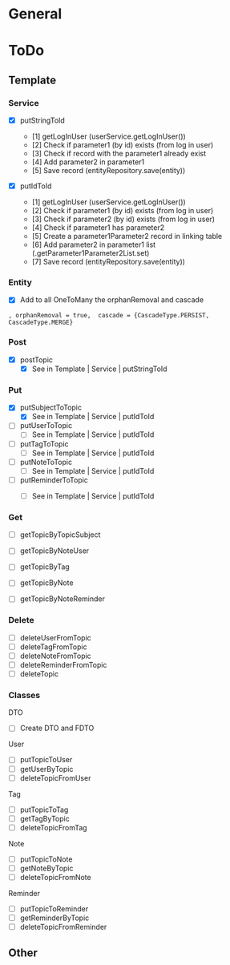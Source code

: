 # General


# ToDo

## Template
### Service
- [x] putStringToId
  - [1] getLogInUser (userService.getLogInUser())
  - [2] Check if parameter1 (by id) exists (from log in user)
  - [3] Check if record with the parameter1 already exist
  - [4] Add parameter2 in parameter1
  - [5] Save record (entityRepository.save(entity))

- [x] putIdToId
  - [1] getLogInUser (userService.getLogInUser())
  - [2] Check if parameter1 (by id) exists (from log in user)
  - [3] Check if parameter2 (by id) exists (from log in user)
  - [4] Check if parameter1 has parameter2
  - [5] Create a parameter1Parameter2 record in linking table
  - [6] Add parameter2 in parameter1 list (.getParameter1Parameter2List.set)
  - [7] Save record (entityRepository.save(entity))
### Entity
- [x] Add to all OneToMany the orphanRemoval and cascade
```
, orphanRemoval = true,  cascade = {CascadeType.PERSIST, CascadeType.MERGE}
```

### Post
- [x] postTopic
  - [x] See in Template | Service | putStringToId

### Put
- [x] putSubjectToTopic
  - [x] See in Template | Service | putIdToId

- [ ] putUserToTopic
  - [ ] See in Template | Service | putIdToId

- [ ] putTagToTopic
  - [ ] See in Template | Service | putIdToId

- [ ] putNoteToTopic
  - [ ] See in Template | Service | putIdToId

- [ ] putReminderToTopic
  - [ ] See in Template | Service | putIdToId


### Get
- [ ] getTopicByTopicSubject
- [ ] getTopicByNoteUser
- [ ] getTopicByTag
- [ ] getTopicByNote
- [ ] getTopicByNoteReminder


### Delete
- [ ] deleteUserFromTopic
- [ ] deleteTagFromTopic
- [ ] deleteNoteFromTopic
- [ ] deleteReminderFromTopic
- [ ] deleteTopic

### Classes
DTO
- [ ] Create DTO and FDTO


User
- [ ] putTopicToUser
- [ ] getUserByTopic
- [ ] deleteTopicFromUser

Tag
- [ ] putTopicToTag
- [ ] getTagByTopic
- [ ] deleteTopicFromTag

Note
- [ ] putTopicToNote
- [ ] getNoteByTopic
- [ ] deleteTopicFromNote

Reminder
- [ ] putTopicToReminder
- [ ] getReminderByTopic
- [ ] deleteTopicFromReminder

## Other
